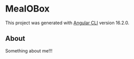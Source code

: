 # MealOBox

This project was generated with [Angular CLI](https://github.com/angular/angular-cli) version 16.2.0.

## About

Something about me!!!
